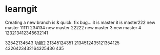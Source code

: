 # learngit
Creating a new branch is & quick.
fix bug...
it is master
it is master222
new master 11111
234134
new master 22222
new master 3
new master 4
123213412345632141

32542134543
功能2
21345124351
2134512435121354125
4326423432164325436
435
